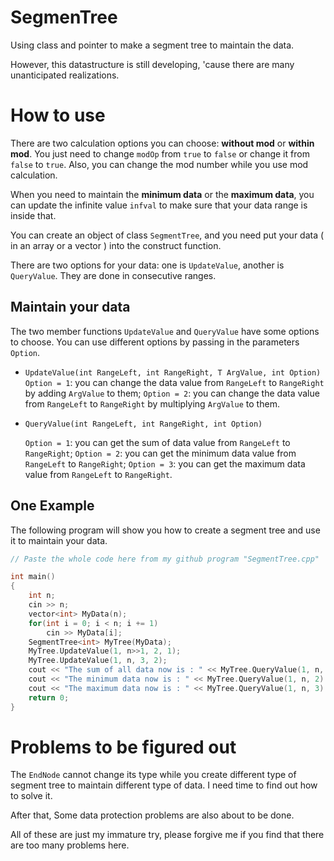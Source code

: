 # SegmenTree

Using class and pointer to make a segment tree to maintain the data.

However, this datastructure is still developing, 'cause there are many unanticipated realizations.

# How to use

There are two calculation options you can choose: **without mod** or **within mod**. You just need to change `modOp` from `true` to `false` or change it from `false` to `true`. Also, you can change the mod number while you use mod calculation.

When you need to maintain the **minimum data** or the **maximum data**, you can update the infinite value `infval` to make sure that your data range is inside that.

You can create an object of class `SegmentTree`, and you need put your data ( in an array or a vector ) into the construct function.

There are two options for your data: one is `UpdateValue`, another is `QueryValue`. They are done in consecutive ranges.

## Maintain your data

The two member functions `UpdateValue` and `QueryValue` have some options to choose. You can use different options by passing in the parameters `Option`.

- `UpdateValue(int RangeLeft, int RangeRight, T ArgValue, int Option)`
  `Option = 1`: you can change the data value from `RangeLeft` to `RangeRight` by adding `ArgValue` to them;
  `Option = 2`: you can change the data value from `RangeLeft` to `RangeRight` by multiplying `ArgValue` to them.

- `QueryValue(int RangeLeft, int RangeRight, int Option)`

  `Option = 1`: you can get the sum of data value from `RangeLeft` to `RangeRight`;
  `Option = 2`: you can get the minimum data value from `RangeLeft` to `RangeRight`;
  `Option = 3`: you can get the maximum data value from `RangeLeft` to `RangeRight`.

## One Example

The following program will show you how to create a segment tree and use it to maintain your data.

```cpp
// Paste the whole code here from my github program "SegmentTree.cpp"

int main()
{
    int n;
    cin >> n;
    vector<int> MyData(n);
    for(int i = 0; i < n; i += 1)
    	cin >> MyData[i];
    SegmentTree<int> MyTree(MyData);
    MyTree.UpdateValue(1, n>>1, 2, 1);
    MyTree.UpdateValue(1, n, 3, 2);
    cout << "The sum of all data now is : " << MyTree.QueryValue(1, n, 1) << endl;
    cout << "The minimum data now is : " << MyTree.QueryValue(1, n, 2) << endl;
    cout << "The maximum data now is : " << MyTree.QueryValue(1, n, 3) << endl;
    return 0;
}
```

# Problems to be figured out

The `EndNode` cannot change its type while you create different type of segment tree to maintain different type of data. I need time to find out how to solve it.

After that, Some data protection problems are also about to be done.

All of these are just my immature try, please forgive me if you find that there are too many problems here.
